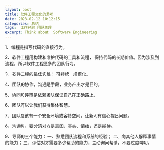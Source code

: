 ```yaml
---
layout: post
title: 软件工程文化的思考
date: 2023-02-12 10:12:15
categories: 总结   
tags:  工作经验 团队管理 
excerpt: Think about  Software Engineering 
---
```


1、编程是指写代码的直接行为。

2、软件工程用构建和维护代码的工具和流程， 保持代码的长期价值。因为涉及到流程，所以软件工程更多的团队行为。

3、软件工程的最佳实践： 可持续、规模化。

4、团队的协作，沟通是手段，业务产出才是目的。

5、协同和评审是依赖团队保证自己在正确路上。

6、团队可以让我们获得集体智慧。

7、团队应该有一个安全环境或容错空间，让新人有信心提出问题。

8、沟通时，要分清对方是意图、事实、情绪，还是期待。

9、导师的三个能力： 一、熟悉团队流程和系统的经验； 二、向其他人解释事情的能力； 三、评估对方需要多少帮助的能力，主动询问帮助，不要过度唠叨。